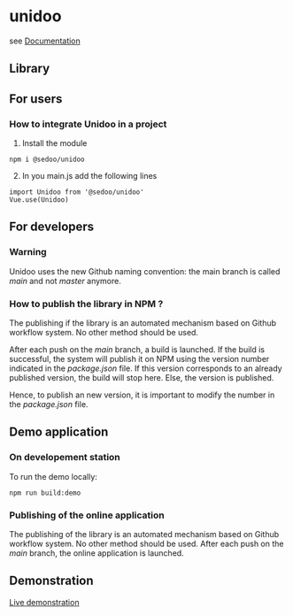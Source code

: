 # unidoo

see [Documentation](https://sedoo.github.io/unidoo/)

## Library

## For users

### How to integrate Unidoo in a project

1. Install the module

```shell
npm i @sedoo/unidoo
```

2. In you main.js add the following lines

```
import Unidoo from '@sedoo/unidoo'
Vue.use(Unidoo)
```

## For developers

### Warning

Unidoo uses the new Github naming convention: the main branch is called *main* and not *master* anymore.


### How to publish the library in NPM ?

The publishing if the library is an automated mechanism based on Github workflow system. No other method should be used.

After each push on the *main* branch, a build is launched. 
If the build is successful, the system will publish it on NPM using the version number indicated in the *package.json* file.
If this version corresponds to an already published version, the build will stop here. Else, the version is published.

Hence, to publish an new version, it is important to modify the number in the *package.json* file.    

## Demo application

### On developement station

To run the demo locally: 

```shell
npm run build:demo
```

### Publishing of the online application

The publishing of the library is an automated mechanism based on Github workflow system. No other method should be used.
After each push on the *main* branch, the online application is launched.


## Demonstration

[Live demonstration](https://sedoo.github.io/unidoo/)
